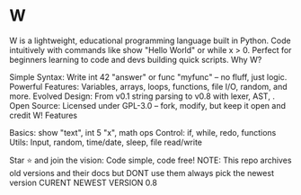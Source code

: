 # W
W is a lightweight, educational programming language built in Python. Code intuitively with commands like show "Hello World" or while x > 0. Perfect for beginners learning to code and devs building quick scripts.
Why W?

Simple Syntax: Write int 42 "answer" or func "myfunc" – no fluff, just logic.
Powerful Features: Variables, arrays, loops, functions, file I/O, random, and more.
Evolved Design: From v0.1 string parsing to v0.8 with lexer, AST, .
Open Source: Licensed under GPL-3.0 – fork, modify, but keep it open and credit W!
Features

Basics: show "text", int 5 "x", math ops
Control: if, while, redo, functions
Utils: Input, random, time/date, sleep, file read/write

Star ⭐ and join the vision: Code simple, code free!
NOTE: This repo archives old versions and their docs but DONT use them always pick the newest version 
CURENT NEWEST VERSION 0.8
